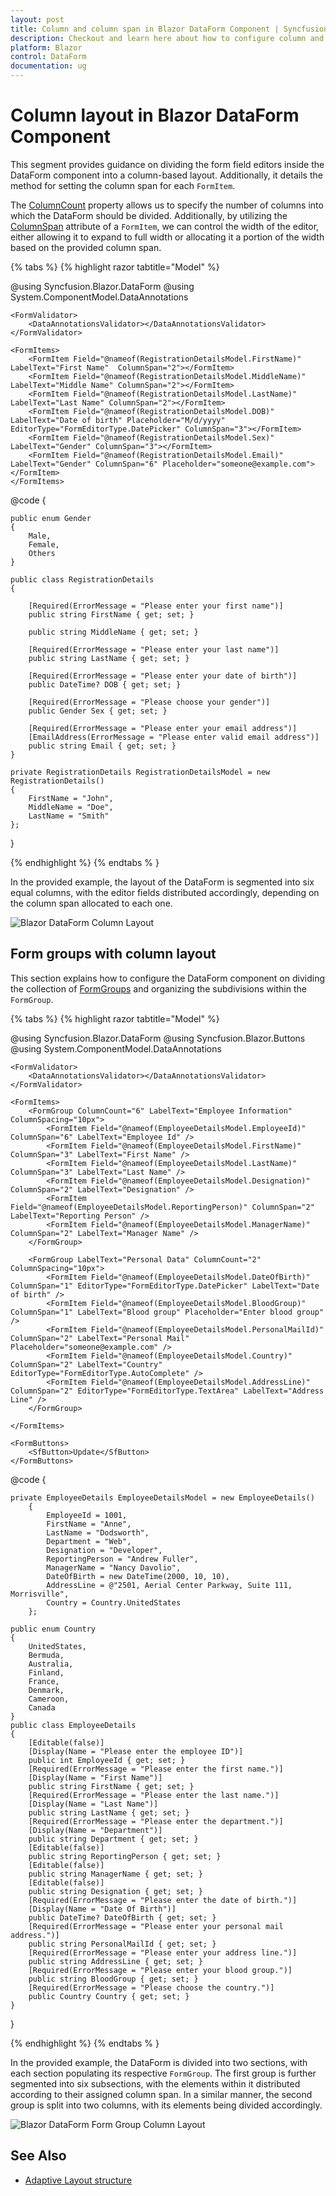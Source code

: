 ```yaml
---
layout: post
title: Column and column span in Blazor DataForm Component | Syncfusion
description: Checkout and learn here about how to configure column and column span  with Blazor DataForm component.
platform: Blazor
control: DataForm
documentation: ug
---
```


# Column layout in Blazor DataForm Component

This segment provides guidance on dividing the form field editors inside the DataForm component into a column-based layout. Additionally, it details the method for setting the column span for each `FormItem`.

The [ColumnCount](https://help.syncfusion.com/cr/blazor/Syncfusion.Blazor.DataForm.SfDataForm.html#Syncfusion_Blazor_DataForm_SfDataForm_ColumnCount) property allows us to specify the number of columns into which the DataForm should be divided. Additionally, by utilizing the [ColumnSpan](https://help.syncfusion.com/cr/blazor/Syncfusion.Blazor.DataForm.FormItem.html#Syncfusion_Blazor_DataForm_FormItem_ColumnSpan) attribute of a `FormItem`, we can control the width of the editor, either allowing it to expand to full width or allocating it a portion of the width based on the provided column span.

{% tabs %}
{% highlight razor tabtitle="Model" %}

@using Syncfusion.Blazor.DataForm
@using System.ComponentModel.DataAnnotations


<SfDataForm Width="50%"
            Model="@RegistrationDetailsModel" ColumnCount="6" ColumnSpacing="20px">

    <FormValidator>
        <DataAnnotationsValidator></DataAnnotationsValidator>
    </FormValidator>

    <FormItems>
        <FormItem Field="@nameof(RegistrationDetailsModel.FirstName)" LabelText="First Name"  ColumnSpan="2"></FormItem>
        <FormItem Field="@nameof(RegistrationDetailsModel.MiddleName)" LabelText="Middle Name" ColumnSpan="2"></FormItem>
        <FormItem Field="@nameof(RegistrationDetailsModel.LastName)" LabelText="Last Name" ColumnSpan="2"></FormItem>
        <FormItem Field="@nameof(RegistrationDetailsModel.DOB)" LabelText="Date of birth" Placeholder="M/d/yyyy" EditorType="FormEditorType.DatePicker" ColumnSpan="3"></FormItem>
        <FormItem Field="@nameof(RegistrationDetailsModel.Sex)" LabelText="Gender" ColumnSpan="3"></FormItem>
        <FormItem Field="@nameof(RegistrationDetailsModel.Email)" LabelText="Gender" ColumnSpan="6" Placeholder="someone@example.com"></FormItem>
    </FormItems>

</SfDataForm>

@code {

    public enum Gender
    {
        Male,
        Female,
        Others
    }

    public class RegistrationDetails
    {

        [Required(ErrorMessage = "Please enter your first name")]
        public string FirstName { get; set; }

        public string MiddleName { get; set; }

        [Required(ErrorMessage = "Please enter your last name")]
        public string LastName { get; set; }

        [Required(ErrorMessage = "Please enter your date of birth")]
        public DateTime? DOB { get; set; }

        [Required(ErrorMessage = "Please choose your gender")]
        public Gender Sex { get; set; }

        [Required(ErrorMessage = "Please enter your email address")]
        [EmailAddress(ErrorMessage = "Please enter valid email address")]
        public string Email { get; set; }
    }

    private RegistrationDetails RegistrationDetailsModel = new RegistrationDetails()
    {
        FirstName = "John",
        MiddleName = "Doe",
        LastName = "Smith"
    };

}

{% endhighlight %}
{% endtabs % }

In the provided example, the layout of the DataForm is segmented into six equal columns, with the editor fields distributed accordingly, depending on the column span allocated to each one.

![Blazor DataForm Column Layout](images/blazor_dataform_button_column_layout.png)

## Form groups with column layout

This section explains how to configure the DataForm component on dividing the collection of [FormGroups](https://help.syncfusion.com/cr/blazor/Syncfusion.Blazor.DataForm.FormGroup.html) and organizing the subdivisions within the `FormGroup`.

{% tabs %}
{% highlight razor tabtitle="Model" %}

@using Syncfusion.Blazor.DataForm
@using Syncfusion.Blazor.Buttons
@using System.ComponentModel.DataAnnotations

<SfDataForm ID="MyForm"
            Model="@EmployeeDetailsModel"
            ColumnCount=2
            ColumnSpacing="20px">

    <FormValidator>
        <DataAnnotationsValidator></DataAnnotationsValidator>
    </FormValidator>

    <FormItems>
        <FormGroup ColumnCount="6" LabelText="Employee Information" ColumnSpacing="10px">
            <FormItem Field="@nameof(EmployeeDetailsModel.EmployeeId)" ColumnSpan="6" LabelText="Employee Id" />
            <FormItem Field="@nameof(EmployeeDetailsModel.FirstName)" ColumnSpan="3" LabelText="First Name" />
            <FormItem Field="@nameof(EmployeeDetailsModel.LastName)" ColumnSpan="3" LabelText="Last Name" />
            <FormItem Field="@nameof(EmployeeDetailsModel.Designation)" ColumnSpan="2" LabelText="Designation" />
            <FormItem Field="@nameof(EmployeeDetailsModel.ReportingPerson)" ColumnSpan="2" LabelText="Reporting Person" />
            <FormItem Field="@nameof(EmployeeDetailsModel.ManagerName)" ColumnSpan="2" LabelText="Manager Name" />
        </FormGroup>

        <FormGroup LabelText="Personal Data" ColumnCount="2" ColumnSpacing="10px">
            <FormItem Field="@nameof(EmployeeDetailsModel.DateOfBirth)" ColumnSpan="1" EditorType="FormEditorType.DatePicker" LabelText="Date of birth" />
            <FormItem Field="@nameof(EmployeeDetailsModel.BloodGroup)" ColumnSpan="1" LabelText="Blood group" Placeholder="Enter blood group" />
            <FormItem Field="@nameof(EmployeeDetailsModel.PersonalMailId)" ColumnSpan="2" LabelText="Personal Mail" Placeholder="someone@example.com" />
            <FormItem Field="@nameof(EmployeeDetailsModel.Country)" ColumnSpan="2" LabelText="Country" EditorType="FormEditorType.AutoComplete" />
            <FormItem Field="@nameof(EmployeeDetailsModel.AddressLine)" ColumnSpan="2" EditorType="FormEditorType.TextArea" LabelText="Address Line" />
        </FormGroup>

    </FormItems>

    <FormButtons>
        <SfButton>Update</SfButton>
    </FormButtons>

</SfDataForm>

@code {

    private EmployeeDetails EmployeeDetailsModel = new EmployeeDetails()
        {
            EmployeeId = 1001,
            FirstName = "Anne",
            LastName = "Dodsworth",
            Department = "Web",
            Designation = "Developer",
            ReportingPerson = "Andrew Fuller",
            ManagerName = "Nancy Davolio",
            DateOfBirth = new DateTime(2000, 10, 10),
            AddressLine = @"2501, Aerial Center Parkway, Suite 111, Morrisville",
            Country = Country.UnitedStates
        };

    public enum Country
    {
        UnitedStates,
        Bermuda,
        Australia,
        Finland,
        France,
        Denmark,
        Cameroon,
        Canada
    }
    public class EmployeeDetails
    {
        [Editable(false)]
        [Display(Name = "Please enter the employee ID")]
        public int EmployeeId { get; set; }
        [Required(ErrorMessage = "Please enter the first name.")]
        [Display(Name = "First Name")]
        public string FirstName { get; set; }
        [Required(ErrorMessage = "Please enter the last name.")]
        [Display(Name = "Last Name")]
        public string LastName { get; set; }
        [Required(ErrorMessage = "Please enter the department.")]
        [Display(Name = "Department")]
        public string Department { get; set; }
        [Editable(false)]
        public string ReportingPerson { get; set; }
        [Editable(false)]
        public string ManagerName { get; set; }
        [Editable(false)]
        public string Designation { get; set; }
        [Required(ErrorMessage = "Please enter the date of birth.")]
        [Display(Name = "Date Of Birth")]
        public DateTime? DateOfBirth { get; set; }
        [Required(ErrorMessage = "Please enter your personal mail address.")]
        public string PersonalMailId { get; set; }
        [Required(ErrorMessage = "Please enter your address line.")]
        public string AddressLine { get; set; }
        [Required(ErrorMessage = "Please enter your blood group.")]
        public string BloodGroup { get; set; }
        [Required(ErrorMessage = "Please choose the country.")]
        public Country Country { get; set; }
    }
}

{% endhighlight %}
{% endtabs % }

In the provided example, the DataForm is divided into two sections, with each section populating its respective `FormGroup`. The first group is further segmented into six subsections, with the elements within it distributed according to their assigned column span. In a similar manner, the second group is split into two columns, with its elements being divided accordingly.

![Blazor DataForm Form Group Column Layout](images/blazor_dataform_formgroup_column_layout.png)

## See Also

* [Adaptive Layout structure](https://blazor.syncfusion.com/demos/data-form/adaptive-layout?theme=fluent)